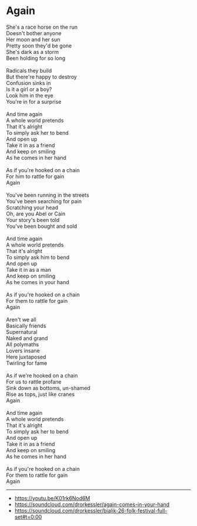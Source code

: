 # Again

She's a race horse on the run\
Doesn't bother anyone\
Her moon and her sun\
Pretty soon they'd be gone\
She's dark as a storm\
Been holding for so long\
\
Radicals they build\
But there're happy to destroy\
Confusion sinks in\
Is it a girl or a boy?\
Look him in the eye\
You're in for a surprise\
\
And time again\
A whole world pretends \
That it's alright\
To simply ask her to bend\
And open up\
Take it in as a friend\
And keep on smiling \
As he comes in her hand\
\
As if you're hooked on a chain\
For him to rattle for gain \
Again\
\
You've been running in the streets\
You've been searching for pain\
Scratching your head\
Oh, are you Abel or Cain \
Your story's been told \
You've been bought and sold\
\
And time again\
A whole world pretends \
That it's alright\
To simply ask him to bend\
And open up\
Take it in as a man\
And keep on smiling \
As he comes in your hand\
\
As if you're hooked on a chain\
For them to rattle for gain\
Again\
\
Aren't we all\
Basically friends\
Supernatural\
Naked and grand\
All polymaths\
Lovers insane\
Here juxtaposed\
Twirling for fame\
\
As if we're hooked on a chain\
For us to rattle profane\
Sink down as bottoms, un-shamed\
Rise as tops, just like cranes\
Again\
\
And time again\
A whole world pretends \
That it's alright\
To simply ask her to bend\
And open up\
Take it in as a friend\
And keep on smiling \
As he comes in her hand\
\
As if you're hooked on a chain\
For them to rattle for gain\
Again

---
- https://youtu.be/K01rk6Nod6M
- https://soundcloud.com/drorkessler/again-comes-in-your-hand
- https://soundcloud.com/drorkessler/bialik-26-folk-festival-full-set#t=0:00
